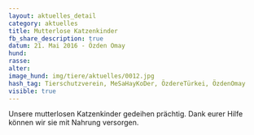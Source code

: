 ```yaml
---
layout: aktuelles_detail
category: aktuelles
title: Mutterlose Katzenkinder
fb_share_description: true
datum: 21. Mai 2016 - Özden Omay
hund:
rasse:
alter:
image_hund: img/tiere/aktuelles/0012.jpg
hash_tag: Tierschutzverein, MeSaHayKoDer, ÖzdereTürkei, ÖzdenOmay
visible: true
---
```


Unsere mutterlosen Katzenkinder gedeihen prächtig. Dank eurer Hilfe können wir sie mit Nahrung versorgen.
